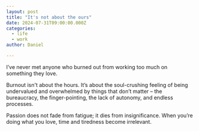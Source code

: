 ```yaml
---
layout: post
title: "It's not about the ours"
date: 2024-07-31T09:00:00.000Z
categories:
  - life
  - work
author: Daniel

---
```


I’ve never met anyone who burned out from working too much on something they love.

Burnout isn't about the hours. It’s about the soul-crushing feeling of being undervalued and overwhelmed by things that don’t matter – the bureaucracy, the finger-pointing, the lack of autonomy, and endless processes.<!--more-->

Passion does not fade from fatigue; it dies from insignificance. When you’re doing what you love, time and tiredness become irrelevant.